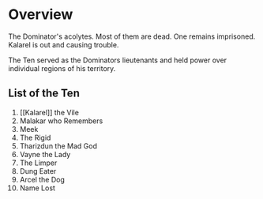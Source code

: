 # Overview
The Dominator's acolytes. Most of them are dead. One remains imprisoned. Kalarel is out and causing trouble.

The Ten served as the Dominators lieutenants and held power over individual regions of his territory.
## List of the Ten
1. [[Kalarel]] the Vile 
2. Malakar who Remembers 
3. Meek 
4. The Rigid 
5. Tharizdun the Mad God 
6. Vayne the Lady 
7. The Limper 
8. Dung Eater
9. Arcel the Dog 
10.  Name Lost

